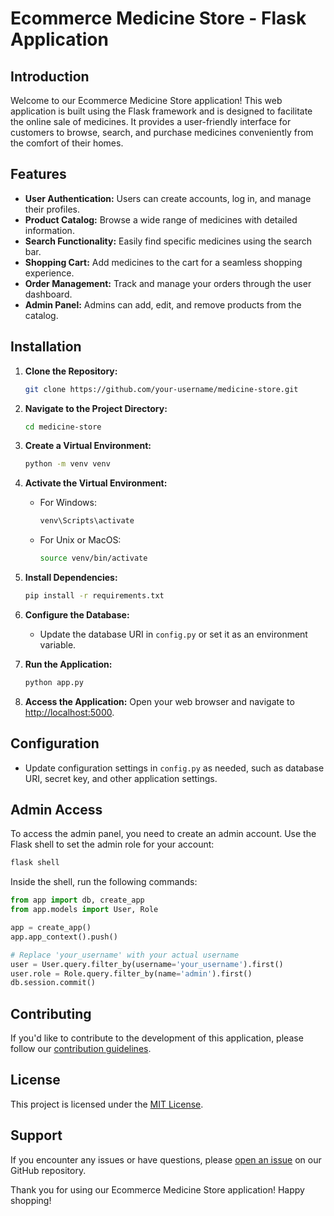 # Ecommerce Medicine Store - Flask Application

## Introduction

Welcome to our Ecommerce Medicine Store application! This web application is built using the Flask framework and is designed to facilitate the online sale of medicines. It provides a user-friendly interface for customers to browse, search, and purchase medicines conveniently from the comfort of their homes.

## Features

- **User Authentication:** Users can create accounts, log in, and manage their profiles.
- **Product Catalog:** Browse a wide range of medicines with detailed information.
- **Search Functionality:** Easily find specific medicines using the search bar.
- **Shopping Cart:** Add medicines to the cart for a seamless shopping experience.
- **Order Management:** Track and manage your orders through the user dashboard.
- **Admin Panel:** Admins can add, edit, and remove products from the catalog.

## Installation

1. **Clone the Repository:**
   ```bash
   git clone https://github.com/your-username/medicine-store.git
   ```

2. **Navigate to the Project Directory:**
   ```bash
   cd medicine-store
   ```

3. **Create a Virtual Environment:**
   ```bash
   python -m venv venv
   ```

4. **Activate the Virtual Environment:**
   - For Windows:
     ```bash
     venv\Scripts\activate
     ```
   - For Unix or MacOS:
     ```bash
     source venv/bin/activate
     ```

5. **Install Dependencies:**
   ```bash
   pip install -r requirements.txt
   ```

6. **Configure the Database:**
   - Update the database URI in `config.py` or set it as an environment variable.

7. **Run the Application:**
   ```bash
   python app.py
   ```

8. **Access the Application:**
   Open your web browser and navigate to [http://localhost:5000](http://localhost:5000).

## Configuration

- Update configuration settings in `config.py` as needed, such as database URI, secret key, and other application settings.

## Admin Access

To access the admin panel, you need to create an admin account. Use the Flask shell to set the admin role for your account:

```bash
flask shell
```

Inside the shell, run the following commands:

```python
from app import db, create_app
from app.models import User, Role

app = create_app()
app.app_context().push()

# Replace 'your_username' with your actual username
user = User.query.filter_by(username='your_username').first()
user.role = Role.query.filter_by(name='admin').first()
db.session.commit()
```

## Contributing

If you'd like to contribute to the development of this application, please follow our [contribution guidelines](CONTRIBUTING.md).

## License

This project is licensed under the [MIT License](LICENSE).

## Support

If you encounter any issues or have questions, please [open an issue](https://github.com/your-username/medicine-store/issues) on our GitHub repository.

Thank you for using our Ecommerce Medicine Store application! Happy shopping!
